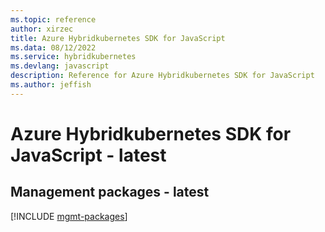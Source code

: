 ```yaml
---
ms.topic: reference
author: xirzec
title: Azure Hybridkubernetes SDK for JavaScript
ms.data: 08/12/2022
ms.service: hybridkubernetes
ms.devlang: javascript
description: Reference for Azure Hybridkubernetes SDK for JavaScript
ms.author: jeffish
---
```

# Azure Hybridkubernetes SDK for JavaScript - latest

## Management packages - latest
[!INCLUDE [mgmt-packages](hybridkubernetes-mgmt-index.md)]